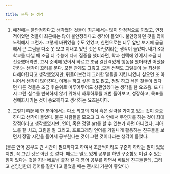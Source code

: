 ```yaml
---

title: 문득 든 생각
---
```


1. 예전에는 불안정하다고 생각했던 것들이 최근에서는 많이 안정적으로 되었고, 안정적이었던 것들이 최근에는 많이 불안정하다고 생각이 들었다. 불안정하던 것을 많이 노력해서 그런가. 그렇게 바뀌었을 수도 있었고, 한편으로는 너무 앞만 보기에 급급해서 큰 그림을 다소 못 보고 지내고 있던 것은 아닌지라는 생각이 들었다. 내가 K대학교를 다닐 때 조금 더 수능에 다시 집중을 했더라면, 학과 선택에 있어서 조금 더 신중했더라면, 고시 준비에 있어서 빠르고 조금 결단력있게 행동을 했더라면 어땠을까라는 생각이 꼬리를 문다. 모든 관계도 그렇고 ,모든 선택도 그렇듯이 늘 최선을 다해야한다고 생각했었지만, 뒤돌아보건데 그러한 말들을 지킨 나였나 싶으면 또 아니어서 생각이 많아진다. 이제는 하고 싶은 것도 많고, 정말 하고 싶은 것들이 있다면 다른 것들은 조금 후순위로 미루어두어도 상관없겠다는 생각을 한 요즈음. 또 다시 그런 실수를 반복하지 않기 위해서 하루하루를 매번 돌아보고, 성장하고, 목표를 정예화시키는 것이 중요하다고 생각하는 요즈음이다.

2. 그렇기 떄문에 한 분야에서는 다소 최고의 지식 혹은 실력을 가지고 있는 것이 중요하다고 생각이 들었다. 물론 사람들을 모으고 그 속 안에서 무언가를 하는 것이 최대 장점이라고 생각했었지만, 언어, 혹은 정말 art를 할 수 있는가 하면 아니었다. 피아노를 잘 치고, 그림을 잘 그리고, 프로그래밍 언어를 기깔나게 활용하는 친구들을 보면서 정말 시간을 들여서 공부한다는 것이 그런 것이다라는 생각이 들었다.

(물론 언어 공부도 긴 시간이 필요하다고 하여서 조금씩이라도 꾸준히 하라는 말이 있었지만, 꼭 그런 것은 아닌 것 같다. 때로는 밀도 있게 공부를 하면 꾸준함도 이길 수 있는 힘이 있다는 것을 지난 베트남 출장 갈 때 영어 공부를 하면서 베트남 친구들한테, 그리고 선임님한테 영어를 잘한다고 들었을 때는 괜시리 기분이 좋았다.)